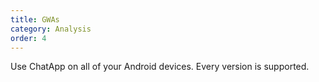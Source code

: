 ```yaml
---
title: GWAs
category: Analysis
order: 4
---
```


Use ChatApp on all of your Android devices. Every version is supported.
